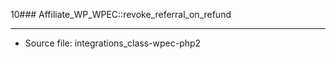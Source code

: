 10### Affiliate_WP_WPEC::revoke_referral_on_refund

----

- Source file: integrations_class-wpec-php2